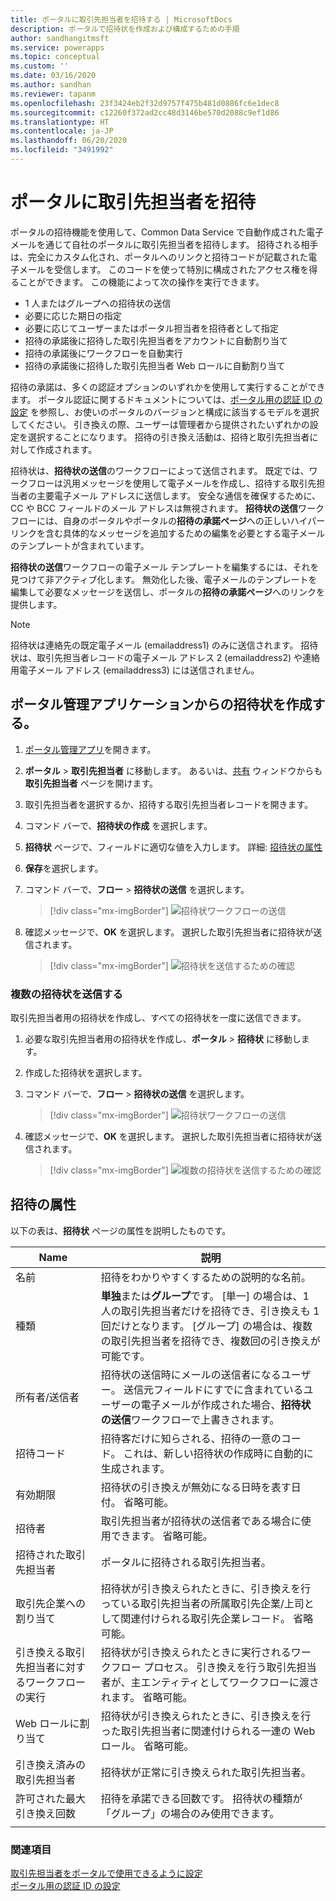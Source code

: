 ```yaml
---
title: ポータルに取引先担当者を招待する | MicrosoftDocs
description: ポータルで招待状を作成および構成するための手順
author: sandhangitmsft
ms.service: powerapps
ms.topic: conceptual
ms.custom: ''
ms.date: 03/16/2020
ms.author: sandhan
ms.reviewer: tapanm
ms.openlocfilehash: 23f3424eb2f32d9757f475b481d0886fc6e1dec8
ms.sourcegitcommit: c12260f372ad2cc48d3146be570d2088c9ef1d86
ms.translationtype: HT
ms.contentlocale: ja-JP
ms.lasthandoff: 06/20/2020
ms.locfileid: "3491992"
---
```

# <a name="invite-contacts-to-your-portals"></a>ポータルに取引先担当者を招待

ポータルの招待機能を使用して、Common Data Service で自動作成された電子メールを通じて自社のポータルに取引先担当者を招待します。 招待される相手は、完全にカスタム化され、ポータルへのリンクと招待コードが記載された電子メールを受信します。 このコードを使って特別に構成されたアクセス権を得ることができます。 この機能によって次の操作を実行できます。

- 1 人またはグループへの招待状の送信
-   必要に応じた期日の指定
-   必要に応じてユーザーまたはポータル担当者を招待者として指定
-   招待の承諾後に招待した取引先担当者をアカウントに自動割り当て
-   招待の承諾後にワークフローを自動実行
-   招待の承諾後に招待した取引先担当者 Web ロールに自動割り当て

招待の承諾は、多くの認証オプションのいずれかを使用して実行することができます。 ポータル認証に関するドキュメントについては、[ポータル用の認証 ID の設定](set-authentication-identity.md) を参照し、お使いのポータルのバージョンと構成に該当するモデルを選択してください。 引き換えの際、ユーザーは管理者から提供されたいずれかの設定を選択することになります。 招待の引き換え活動は、招待と取引先担当者に対して作成されます。

招待状は、**招待状の送信**のワークフローによって送信されます。 既定では、ワークフローは汎用メッセージを使用して電子メールを作成し、招待する取引先担当者の主要電子メール アドレスに送信します。 安全な通信を確保するために、CC や BCC フィールドのメール アドレスは無視されます。 **招待状の送信**ワークフローには、自身のポータルやポータルの**招待の承諾ページ**への正しいハイパーリンクを含む具体的なメッセージを追加するための編集を必要とする電子メールのテンプレートが含まれています。

**招待状の送信**ワークフローの電子メール テンプレートを編集するには、それを見つけて非アクティブ化します。 無効化した後、電子メールのテンプレートを編集して必要なメッセージを送信し、ポータルの**招待の承諾ページ**へのリンクを提供します。

> [!NOTE]
> 招待状は連絡先の既定電子メール (emailaddress1) のみに送信されます。 招待状は、取引先担当者レコードの電子メール アドレス 2 (emailaddress2) や連絡用電子メール アドレス (emailaddress3) には送信されません。

## <a name="create-invitations-from-portal-management-app"></a>ポータル管理アプリケーションからの招待状を作成する。

1.  [ポータル管理アプリ](configure-portal.md)を開きます。

2.  **ポータル** > **取引先担当者** に移動します。
    あるいは、[共有](../manage-existing-portals.md#share) ウィンドウからも **取引先担当者** ページを開けます。 

3.  取引先担当者を選択するか、招待する取引先担当者レコードを開きます。

4.  コマンド バーで、**招待状の作成** を選択します。

5.  **招待状** ページで、フィールドに適切な値を入力します。 詳細: [招待状の属性](#invitation-attributes)

6.  **保存**を選択します。

7.  コマンド バーで、**フロー** > **招待状の送信** を選択します。

    > [!div class="mx-imgBorder"]
    > ![招待状ワークフローの送信](../media/send-invitation-portal-app.png "招待状ワークフローの送信")

8.  確認メッセージで、**OK** を選択します。 選択した取引先担当者に招待状が送信されます。

    > [!div class="mx-imgBorder"]
    > ![招待状を送信するための確認](../media/confirm-invitation-portal-app.png "招待状を送信するための確認")

### <a name="send-multiple-invitations"></a>複数の招待状を送信する

取引先担当者用の招待状を作成し、すべての招待状を一度に送信できます。

1.  必要な取引先担当者用の招待状を作成し、**ポータル** > **招待状** に移動します。

2.  作成した招待状を選択します。

3.  コマンド バーで、**フロー** > **招待状の送信** を選択します。

    > [!div class="mx-imgBorder"]
    > ![招待状ワークフローの送信](../media/send-invitation-portal-app.png "招待状ワークフローの送信")

4.  確認メッセージで、**OK** を選択します。 選択した取引先担当者に招待状が送信されます。

    > [!div class="mx-imgBorder"]
    > ![複数の招待状を送信するための確認](../media/confirm-multiple-invites-portal-app.png "複数の招待状を送信するための確認")

## <a name="invitation-attributes"></a>招待の属性

以下の表は、**招待状** ページの属性を説明したものです。


|  Name    |    説明    |
|-------|------------|
|                 名前                  |                                                                                                      招待をわかりやすくするための説明的な名前。                                                                                                      |
|                 種類                  |                                             **単独**または**グループ**です。 [単一] の場合は、1 人の取引先担当者だけを招待でき、引き換えも 1 回だけとなります。 [グループ] の場合は、複数の取引先担当者を招待でき、複数回の引き換えが可能です。                                              |
|             所有者/送信者              | 招待状の送信時にメールの送信者になるユーザー。 送信元フィールドにすでに含まれているユーザーの電子メールが作成された場合、**招待状の送信**ワークフローで上書きされます。 |
|            招待コード            |                                                                 招待客だけに知らされる、招待の一意のコード。 これは、新しい招待状の作成時に自動的に生成されます。                                                                  |
|              有効期限              |                                                                                     招待状の引き換えが無効になる日時を表す日付。 省略可能。                                                                                     |
|                招待者                |                                                                                               取引先担当者が招待状の送信者である場合に使用できます。 省略可能。                                                                                                |
|          招待された取引先担当者           |                                                                                                             ポータルに招待される取引先担当者。                                                                                                              |
|           取引先企業への割り当て           |                                                                        招待状が引き換えられたときに、引き換えを行っている取引先担当者の所属取引先企業/上司として関連付けられる取引先企業レコード。 省略可能。                                                                        |
| 引き換える取引先担当者に対するワークフローの実行 |                                                         招待状が引き換えられたときに実行されるワークフロー プロセス。 引き換えを行う取引先担当者が、主エンティティとしてワークフローに渡されます。 省略可能。                                                          |
|          Web ロールに割り当て          |                                                                               招待状が引き換えられたときに、引き換えを行った取引先担当者に関連付けられる一連の Web ロール。 省略可能。                                                                                |
|          引き換え済みの取引先担当者          |                                                                                                   招待状が正常に引き換えられた取引先担当者。                                                                                                   |
|      許可された最大引き換え回数      |                                                                                   招待を承諾できる回数です。 招待状の種類が「グループ」の場合のみ使用できます。                                                                                   |
|                                       |                                                                                                                                                                                                                                                                    |

### <a name="see-also"></a>関連項目

[取引先担当者をポータルで使用できるように設定](configure-contacts.md)  
[ポータル用の認証 ID の設定](set-authentication-identity.md)  
